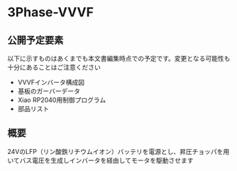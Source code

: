 # 3Phase-VVVF

## 公開予定要素

以下に示すものはあくまでも本文書編集時点での予定です。変更となる可能性も十分にあることはご注意ください

- VVVFインバータ構成図
- 基板のガーバーデータ
- Xiao RP2040用制御プログラム
- 部品リスト

## 概要

24VのLFP（リン酸鉄リチウムイオン）バッテリを電源とし、昇圧チョッパを用いてバス電圧を生成しインバータを経由してモータを駆動させます

